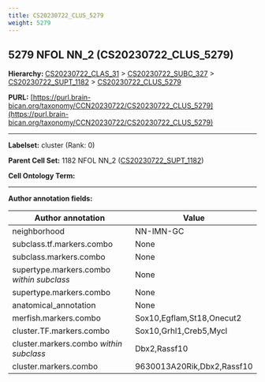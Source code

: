 ```yaml
---
title: CS20230722_CLUS_5279
weight: 5279
---
```

## 5279 NFOL NN_2 (CS20230722_CLUS_5279)
<b>Hierarchy: </b>
[CS20230722_CLAS_31](../CS20230722_CLAS_31) >
[CS20230722_SUBC_327](../CS20230722_SUBC_327) >
[CS20230722_SUPT_1182](../CS20230722_SUPT_1182) >
[CS20230722_CLUS_5279](../CS20230722_CLUS_5279)

**PURL:** [https://purl.brain-bican.org/taxonomy/CCN20230722/CS20230722_CLUS_5279](https://purl.brain-bican.org/taxonomy/CCN20230722/CS20230722_CLUS_5279)

---


**Labelset:** cluster (Rank: 0)

**Parent Cell Set:** 1182 NFOL NN_2 ([CS20230722_SUPT_1182](../CS20230722_SUPT_1182))



**Cell Ontology Term:** 

[MARKER GENES.]: #


---

[TRANSFERRED ANNOTATIONS.]: #


[AUTHOR ANNOTATION FIELDS.]: #


**Author annotation fields:**

| Author annotation | Value |
|-------------------|-------|
|neighborhood|NN-IMN-GC|
|subclass.tf.markers.combo|None|
|subclass.markers.combo|None|
|supertype.markers.combo _within subclass_|None|
|supertype.markers.combo|None|
|anatomical_annotation|None|
|merfish.markers.combo|Sox10,Egflam,St18,Onecut2|
|cluster.TF.markers.combo|Sox10,Grhl1,Creb5,Mycl|
|cluster.markers.combo _within subclass_|Dbx2,Rassf10|
|cluster.markers.combo|9630013A20Rik,Dbx2,Rassf10|
